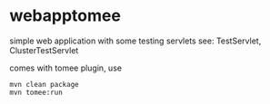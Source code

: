 # webapptomee 

simple web application with some testing servlets
see: TestServlet, ClusterTestServlet


comes with tomee plugin, use 

```   
mvn clean package
mvn tomee:run
```